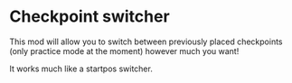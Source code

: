 # Checkpoint switcher

This mod will allow you to switch between previously placed checkpoints (only practice mode at the moment) however much you want!

It works much like a startpos switcher.